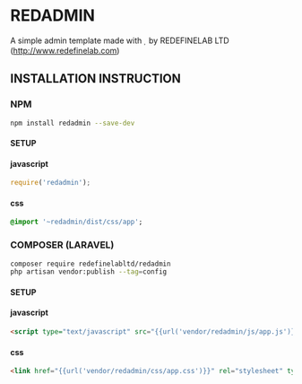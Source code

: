 # REDADMIN

A simple admin template made with  by REDEFINELAB LTD (http://www.redefinelab.com)

## INSTALLATION INSTRUCTION

### NPM

```bash
npm install redadmin --save-dev
```

#### SETUP

#### javascript

```javascript
require('redadmin');
```

#### css

```sass
@import '~redadmin/dist/css/app';
```

### COMPOSER (LARAVEL)

```bash
composer require redefinelabltd/redadmin
php artisan vendor:publish --tag=config
```

#### SETUP

#### javascript

```html
<script type="text/javascript" src="{{url('vendor/redadmin/js/app.js')}}"></script>
```

#### css

```html
<link href="{{url('vendor/redadmin/css/app.css')}}" rel="stylesheet" type="text/css">
```